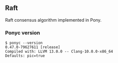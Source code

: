 ## Raft

Raft consensus algorithm implemented in Pony.

### Ponyc version

```
$ ponyc --version
0.47.0-79627611 [release]
Compiled with: LLVM 13.0.0 -- Clang-10.0.0-x86_64
Defaults: pic=true
```

